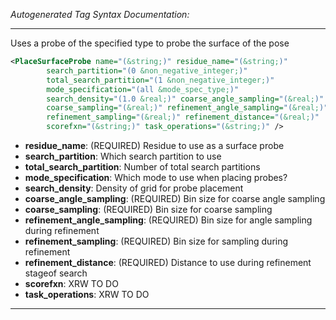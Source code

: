 _Autogenerated Tag Syntax Documentation:_

---
Uses a probe of the specified type to probe the surface of the pose

```xml
<PlaceSurfaceProbe name="(&string;)" residue_name="(&string;)"
        search_partition="(0 &non_negative_integer;)"
        total_search_partition="(1 &non_negative_integer;)"
        mode_specification="(all &mode_spec_type;)"
        search_density="(1.0 &real;)" coarse_angle_sampling="(&real;)"
        coarse_sampling="(&real;)" refinement_angle_sampling="(&real;)"
        refinement_sampling="(&real;)" refinement_distance="(&real;)"
        scorefxn="(&string;)" task_operations="(&string;)" />
```

-   **residue_name**: (REQUIRED) Residue to use as a surface probe
-   **search_partition**: Which search partition to use
-   **total_search_partition**: Number of total search partitions
-   **mode_specification**: Which mode to use when placing probes?
-   **search_density**: Density of grid for probe placement
-   **coarse_angle_sampling**: (REQUIRED) Bin size for coarse angle sampling
-   **coarse_sampling**: (REQUIRED) Bin size for coarse sampling
-   **refinement_angle_sampling**: (REQUIRED) Bin size for angle sampling during refinement
-   **refinement_sampling**: (REQUIRED) Bin size for sampling during refinement
-   **refinement_distance**: (REQUIRED) Distance to use during refinement stageof search
-   **scorefxn**: XRW TO DO
-   **task_operations**: XRW TO DO

---
